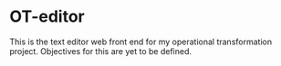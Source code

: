 # OT-editor
 This is the text editor web front end for my operational transformation project. Objectives for this are yet to be defined.
